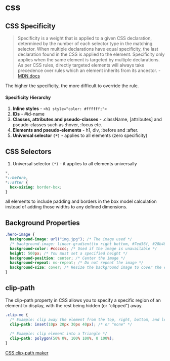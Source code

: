 # css

## CSS Specificity

> Specificity is a weight that is applied to a given CSS declaration, determined by the number of each selector type in the matching selector. When multiple declarations have equal specificity, the last declaration found in the CSS is applied to the element. Specificity only applies when the same element is targeted by multiple declarations. As per CSS rules, directly targeted elements will always take precedence over rules which an element inherits from its ancestor. - [MDN docs](https://developer.mozilla.org/en-US/docs/Web/CSS/Specificity)

The higher the specificity, the more difficult to override the rule.

#### Specificity Hierarchy

1. **Inline styles** - `<h1 style="color: #ffffff;">`
2. **IDs** - #id-name
3. **Classes, attributes and pseudo-classes** - .className, [attributes] and pseudo-classes such as :hover, :focus etc.
4. **Elements and pseudo-elements** - h1, div, :before and :after.
5. **Universal selector `(*)`** - applies to all elements (zero specificity)

## CSS Selectors

1. Universal selector `(*)` - it applies to all elements universally

```css
*,
*::before,
*::after {
  box-sizing: border-box;
}
```

all elements to include padding and borders in the box model calculation instead of adding those widths to any defined dimensions.

## Background Properties

```css
.hero-image {
  background-image: url("img.jpg"); /* The image used */
  /* background-image: linear-gradient(to right bottom, #7ed56f, #28b485), url(hero.jpg); */
  background-color: #cccccc; /* Used if the image is unavailable */
  height: 500px; /* You must set a specified height */
  background-position: center; /* Center the image */
  background-repeat: no-repeat; /* Do not repeat the image */
  background-size: cover; /* Resize the background image to cover the entire container */
}
```

## clip-path

The clip-path property in CSS allows you to specify a specific region of an element to display, with the rest being hidden (or “clipped”) away.

```css
.clip-me {    
  /* Example: clip away the element from the top, right, bottom, and left edges */
  clip-path: inset(10px 20px 30px 40px); /* or "none" */
  
  /* Example: clip element into a Triangle */
  clip-path: polygon(50% 0%, 100% 100%, 0 100%);
}
```

[CSS clip-path maker](https://bennettfeely.com/clippy/)
